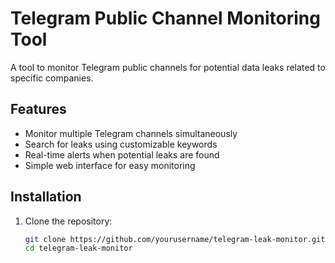 # Telegram Public Channel Monitoring Tool

A tool to monitor Telegram public channels for potential data leaks related to specific companies.

## Features

- Monitor multiple Telegram channels simultaneously
- Search for leaks using customizable keywords
- Real-time alerts when potential leaks are found
- Simple web interface for easy monitoring

## Installation

1. Clone the repository:
   ```bash
   git clone https://github.com/yourusername/telegram-leak-monitor.git
   cd telegram-leak-monitor